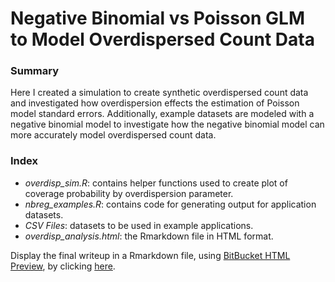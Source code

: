 # Negative Binomial vs Poisson GLM to Model Overdispersed Count Data

### Summary

Here I created a simulation to create synthetic overdispersed count data and investigated how overdispersion effects the estimation of Poisson model standard errors. Additionally, example datasets are modeled with a negative binomial model to investigate how the negative binomial model can more accurately model overdispersed count data. 

### Index

- *overdisp_sim.R*: contains helper functions used to create plot of coverage probability by overdispersion parameter.  
- *nbreg_examples.R*: contains code for generating output for application datasets.  
- *CSV Files*: datasets to be used in example applications.  
- *overdisp_analysis.html*: the Rmarkdown file in HTML format.  

Display the final writeup in a Rmarkdown file, using [BitBucket HTML Preview](https://github.com/htmlpreview/htmlpreview.github.com), by clicking [here](http://htmlpreview.github.io/?https://github.com/jmouchawar/overdispersion_count_data/blob/master/overdisp_analysis.html).
